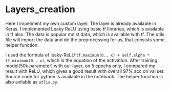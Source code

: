 # Layers_creation

Here I impelment my own custom layer. The layer is already available in Keras. I implemented Leaky ReLU using basic tf libraries, which is available in tf also. The data is popular mnist data, which is available with tf. The utils file will import the data and do the preprocessing for us, that consists some helper function.      

I used the formula of leaky-ReLU `tf.maximum(0., x) + self.alpha * tf.minimum(0., x)`, which is the equation of the activation. After training model(50k parameter) with our layer, on 5 epochs only, I compared my result with ReLU, which gives a good result with overall 97% acc on val set. Source code for python is available in the notebook. The helper function is also avilable as `utlis.py`.
